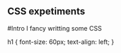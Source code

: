 CSS expetiments
---

#Intro
I fancy writting some CSS



h1 {
    font-size: 60px;
    text-align: left;
}